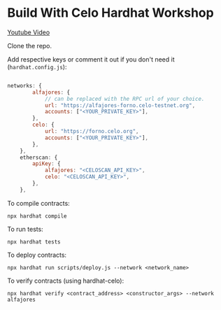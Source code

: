 # Build With Celo Hardhat Workshop

[Youtube Video](https://www.youtube.com/watch?v=W7nGdHKcIFw)

Clone the repo.

Add respective keys or comment it out if you don't need it (`hardhat.config.js`):

```js

networks: {
        alfajores: {
            // can be replaced with the RPC url of your choice.
            url: "https://alfajores-forno.celo-testnet.org",
            accounts: ["<YOUR_PRIVATE_KEY>"],
        },
        celo: {
            url: "https://forno.celo.org",
            accounts: ["<YOUR_PRIVATE_KEY>"],
        },
    },
    etherscan: {
        apiKey: {
            alfajores: "<CELOSCAN_API_KEY>",
            celo: "<CELOSCAN_API_KEY>",
        },
    },

```


To compile contracts:

```shell
npx hardhat compile
```

To run tests:

```shell
npx hardhat tests
```

To deploy contracts:

```shell
npx hardhat run scripts/deploy.js --network <network_name>
```

To verify contracts (using hardhat-celo):

```shell
npx hardhat verify <contract_address> <constructor_args> --network alfajores
```

